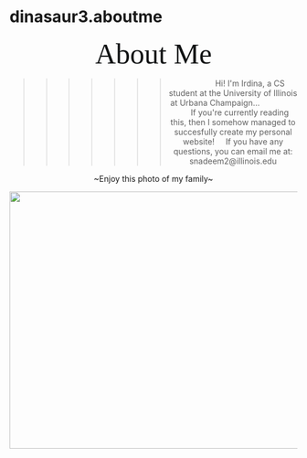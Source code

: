 # dinasaur3.aboutme<!doctype html>
<html>
<head>
<meta charset="utf-8">
<title>About Me</title>

<style type="text/css">	
	
.AboutIrdina {
	
}
.AboutIrdina {
}
.info {
}
</style>

<!--The following script tag downloads a font from the Adobe Edge Web Fonts server for use within the web page. We recommend that you do not modify it.--><script>var __adobewebfontsappname__="dreamweaver"</script><script src="http://use.edgefonts.net/architects-daughter:n4:default.js" type="text/javascript"></script>
</head>

<body>
<center> 
<div 
	 style="text-decoration: none; color: #121415; font-size: 50px; font-family: architects-daughter; font-style: normal; font-weight: 400;" 
	 class="AboutIrdina">About Me</div>
<blockquote>
  <blockquote>
    <blockquote>
      <blockquote>
        <blockquote>
          <blockquote>
            <blockquote>
              <p class="info"> &nbsp; &nbsp; &nbsp; &nbsp; &nbsp; &nbsp; &nbsp; &nbsp;Hi! I'm Irdina, a CS student at the University of Illinois at Urbana Champaign... &nbsp; &nbsp; &nbsp; &nbsp; &nbsp; &nbsp; &nbsp; &nbsp; &nbsp; &nbsp; &nbsp; If you're currently reading this, then I somehow managed to succesfully create my personal website! &nbsp; &nbsp; If you have any questions, you can email me at: snadeem2@illinois.edu</p>
            </blockquote>
          </blockquote>
        </blockquote>
      </blockquote>
    </blockquote>
  </blockquote>
</blockquote>
<p class="info">~Enjoy this photo of my family~</p>
<img src="../Downloads/151258754412872.jpg" width="600" height="450" alt=""/>
</center>
</body>
</html>
